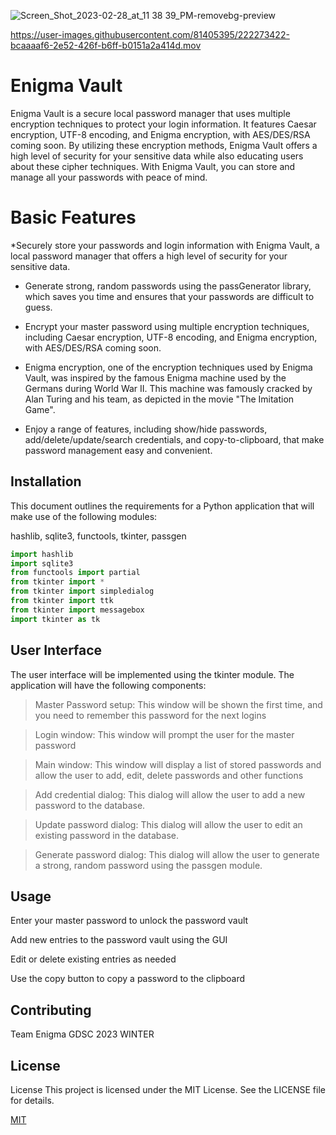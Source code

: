 
![Screen_Shot_2023-02-28_at_11 38 39_PM-removebg-preview](https://user-images.githubusercontent.com/81405395/222273484-1bbcaae5-f2b8-4efe-be0e-ae6c7da24667.png)


https://user-images.githubusercontent.com/81405395/222273422-bcaaaaf6-2e52-426f-b6ff-b0151a2a414d.mov


# Enigma Vault

Enigma Vault is a secure local password manager that uses multiple encryption techniques to protect your login information. It features Caesar encryption, UTF-8 encoding, and Enigma encryption, with AES/DES/RSA coming soon. By utilizing these encryption methods, Enigma Vault offers a high level of security for your sensitive data while also educating users about these cipher techniques. With Enigma Vault, you can store and manage all your passwords with peace of mind.


# Basic Features 

*Securely store your passwords and login information with Enigma Vault, a local password manager that offers a high level of security for your sensitive data.

* Generate strong, random passwords using the passGenerator library, which saves you time and ensures that your passwords are difficult to guess.

* Encrypt your master password using multiple encryption techniques, including Caesar encryption, UTF-8 encoding, and Enigma encryption, with AES/DES/RSA coming soon.

* Enigma encryption, one of the encryption techniques used by Enigma Vault, was inspired by the famous Enigma machine used by the Germans during World War II. This machine was famously cracked by Alan Turing and his team, as depicted in the movie "The Imitation Game".

* Enjoy a range of features, including show/hide passwords, add/delete/update/search credentials, and copy-to-clipboard, that make password management easy and convenient.

## Installation

This document outlines the requirements for a Python application that will make use of the following modules:

hashlib, sqlite3, functools, tkinter, passgen

```python
import hashlib
import sqlite3
from functools import partial
from tkinter import *
from tkinter import simpledialog
from tkinter import ttk
from tkinter import messagebox
import tkinter as tk
```

## User Interface
The user interface will be implemented using the tkinter module. The application will have the following components:

>Master Password setup: This window will be shown the first time, and you need to remember this password for the next logins 

>Login window: This window will prompt the user for the master password

>Main window: This window will display a list of stored passwords and allow the user to add, edit, delete passwords and other functions

>Add credential dialog: This dialog will allow the user to add a new password to the database.

>Update password dialog: This dialog will allow the user to edit an existing password in the database.

>Generate password dialog: This dialog will allow the user to generate a strong, random password using the passgen module.

## Usage

Enter your master password to unlock the password vault

Add new entries to the password vault using the GUI

Edit or delete existing entries as needed

Use the copy button to copy a password to the clipboard


## Contributing

Team Enigma GDSC 2023 WINTER

## License

License
This project is licensed under the MIT License. See the LICENSE file for details.

[MIT](https://choosealicense.com/licenses/mit/)
